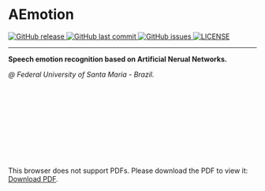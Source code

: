 # AEmotion
<p align="left">
  <a href="https://github.com/TulioChiodi/AEmotion/releases/" target="_blank">
    <img alt="GitHub release" src="https://img.shields.io/github/v/release/TulioChiodi/AEmotion?include_prereleases&style=flat-square">
  </a>

  <a href="https://github.com/TulioChiodi/AEmotion/commits/master" target="_blank">
    <img src="https://img.shields.io/github/last-commit/TulioChiodi/AEmotion?style=flat-square" alt="GitHub last commit">
  </a>

  <a href="https://github.com/TulioChiodi/AEmotion/issues" target="_blank">
    <img src="https://img.shields.io/github/issues/TulioChiodi/AEmotion?style=flat-square&color=red" alt="GitHub issues">
  </a>

  <a href="https://github.com/TulioChiodi/AEmotion/blob/master/LICENSE" target="_blank">
    <img alt="LICENSE" src="https://img.shields.io/github/license/TulioChiodi/AEmotion?style=flat-square&color=yellow">
  <a/>

</p>
<hr>



**Speech emotion recognition based on Artificial Nerual Networks.**


*@ Federal University of Santa Maria - Brazil.*


<object data="https://github.com/davircarvalho/AEmotion/tree/main/Network/Accuracy.pdf" type="application/pdf" width="700px" height="700px">
    <embed src="https://github.com/davircarvalho/AEmotion/tree/main/Network/Accuracy.pdf">
        <p>This browser does not support PDFs. Please download the PDF to view it: <a href="https://github.com/davircarvalho/AEmotion/tree/main/Network/Accuracy.pdf">Download PDF</a>.</p>
    </embed>
</object>
